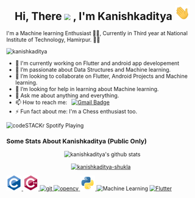 <h1 align="Center">  Hi, There <img src="https://media.giphy.com/media/WUlplcMpOCEmTGBtBW/giphy.gif" width="40px"> , I'm Kanishkaditya <img src="https://raw.githubusercontent.com/ABSphreak/ABSphreak/master/gifs/Hi.gif" width="40px" /> </h1>


I'm a Machine learning Enthusiast  👨‍💻, Currently in Third year at National Institute of Technology, Hamirpur. 👨‍🎓

<p align="left"> <img src="https://komarev.com/ghpvc/?username=kanishkaditya" alt="kanishkaditya" /> </p>

- 🔭 I'm currently working on Flutter and android app developement  
- 🌱 I’m passionate about Data Structures and Machine learning. 
- 👯 I’m looking to collaborate on Flutter, Android Projects and Machine learning.
- 🤔 I’m looking for help in learning about Machine learning. 
- 💬 Ask me about anything and everything.
- 📫 How to reach me: &nbsp;&nbsp;[![Gmail Badge](https://img.shields.io/badge/-Gmail-c14438?style=flat-square&logo=Gmail&logoColor=white&link=mailto:shuklakanishkaditya12@gmail.com)](mailto:shuklakanishkaditya12@gmail.com)
- ⚡ Fun fact about me: I'm a Chess enthusiast too.

<img src="https://now-playing-codestackr.vercel.app/api/spotify-playing" alt="codeSTACKr Spotify Playing" width="350" />

### Some Stats About Kanishkaditya (Public Only)
<p align="center" >
<img alt="kanishkaditya's github stats" src="https://github-readme-stats.vercel.app/api?username=kanishkaditya&show_icons=true&theme=buefy"  > </p>

<p align="center">
<a href="https://www.linkedin.com/in/kanishkaditya-shukla-8031221ba/" target="_blank"><img align="center" src="https://cdn.jsdelivr.net/npm/simple-icons@3.1.0/icons/linkedin.svg" alt="kanishkaditya-shukla" height="25" width="25" /></a>&nbsp;&nbsp;
</p>

<p align="left"> <a href="https://www.cprogramming.com/" target="_blank"> <img src="https://raw.githubusercontent.com/devicons/devicon/master/icons/c/c-original.svg" alt="c" width="40" height="40"/> </a> <a href="https://www.w3schools.com/cpp/" target="_blank"> <img src="https://raw.githubusercontent.com/devicons/devicon/master/icons/cplusplus/cplusplus-original.svg" alt="cplusplus" width="40" height="40"/> </a> <a href="https://git-scm.com/" target="_blank"> <img src="https://www.vectorlogo.zone/logos/git-scm/git-scm-icon.svg" alt="git" width="40" height="40"/> </a><a href="https://opencv.org/" target="_blank"> <img src="https://www.vectorlogo.zone/logos/opencv/opencv-icon.svg" alt="opencv" width="40" height="40"/> </a> <a href="https://www.python.org" target="_blank"> <img src="https://raw.githubusercontent.com/devicons/devicon/master/icons/python/python-original.svg" alt="python" width="40" height="40"/> </a>
<img src="https://www.flaticon.com/svg/vstatic/svg/2172/2172891.svg?token=exp=1612045060~hmac=f62fde95d7712ed6d3dcd7cdfaa86dd0" alt="Machine Learning" width="40" height="40"/>
  <a href="https://flutter.dev/docs/development/ui/widgets-intro" target="_blank"> <img src="https://www.vectorlogo.zone/logos/flutterio/flutterio-icon.svg" alt="Flutter" width="40" height="40"/> </a>
</p>
